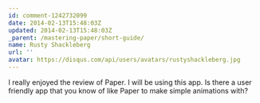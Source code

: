 ```yaml
---
id: comment-1242732099
date: 2014-02-13T15:48:03Z
updated: 2014-02-13T15:48:03Z
_parent: /mastering-paper/short-guide/
name: Rusty Shackleberg
url: ''
avatar: https://disqus.com/api/users/avatars/rustyshackleberg.jpg
---
```


I really enjoyed the review of Paper. I will be using this app. Is there a user
friendly app that you know of like Paper to make simple animations with?
